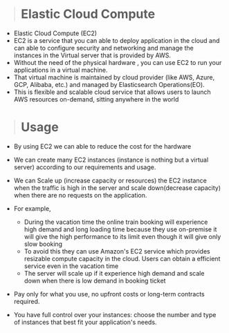 ># Elastic Cloud Compute
* Elastic Cloud Compute (EC2)
* EC2 is a service that you can able to deploy application in the cloud and can able to configure security and networking and manage the instances in the Virtual server that is provided by AWS.
* Without the need of the physical hardware , you can use EC2 to run your applications in a virtual machine.
* That virtual machine is maintained by cloud provider (like AWS, Azure, GCP, Alibaba, etc.) and managed by Elasticsearch Operations(EO).
* This is flexible and scalable cloud service that allows users to launch AWS resources on-demand, sitting anywhere in the world

># Usage
* By using EC2 we can able to reduce the cost for the hardware
* We can create many EC2 instances (instance is nothing but a virtual server) according to our requirements and usage.
* We can Scale up (increase capacity or resources) the EC2 instance when the traffic is high in the server and scale down(decrease capacity) when there are no requests on the application.
* For example,
    - During the vacation time the online train booking will experience high demand and long loading time because they use on-premise it will give the high performance to its limit even though it will give only slow booking 
    - To avoid this they can use  Amazon's EC2 service which provides resizable compute capacity in the cloud. Users can obtain a efficient service even in the vacation time
    - The server will scale up if it experience high demand and scale down when there is low demand in booking ticket

    
* Pay only for what you use, no upfront costs or long-term contracts required.
* You have full control over your instances: choose the number and type of instances that best fit your application's needs.